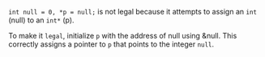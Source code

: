 `int null = 0, *p = null;` is not legal because it attempts to assign an `int` (null) to an `int*` (p).      
      
To make it `legal`, initialize `p` with the address of null using &null. This correctly assigns a pointer to `p` that points to the integer `null`.      